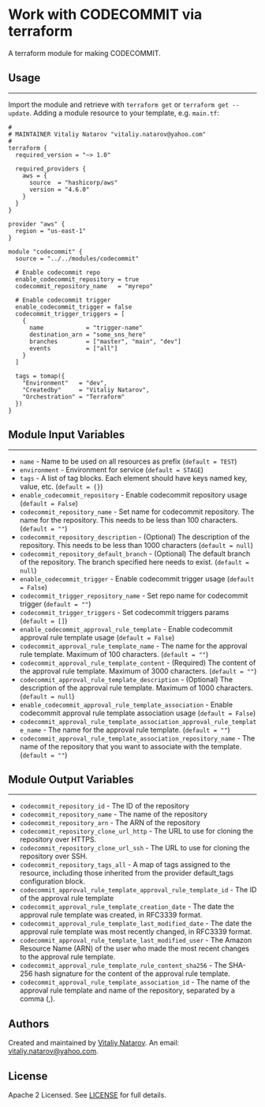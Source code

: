 # Work with CODECOMMIT via terraform

A terraform module for making CODECOMMIT.


## Usage
----------------------
Import the module and retrieve with ```terraform get``` or ```terraform get --update```. Adding a module resource to your template, e.g. `main.tf`:

```
#
# MAINTAINER Vitaliy Natarov "vitaliy.natarov@yahoo.com"
#
terraform {
  required_version = "~> 1.0"

  required_providers {
    aws = {
      source  = "hashicorp/aws"
      version = "4.6.0"
    }
  }
}

provider "aws" {
  region = "us-east-1"
}

module "codecommit" {
  source = "../../modules/codecommit"

  # Enable codecommit repo
  enable_codecommit_repository = true
  codecommit_repository_name   = "myrepo"

  # Enable codecommit trigger
  enable_codecommit_trigger = false
  codecommit_trigger_triggers = [
    {
      name            = "trigger-name"
      destination_arn = "some_sns_here"
      branches        = ["master", "main", "dev"]
      events          = ["all"]
    }
  ]

  tags = tomap({
    "Environment"   = "dev",
    "Createdby"     = "Vitaliy Natarov",
    "Orchestration" = "Terraform"
  })
}
```

## Module Input Variables
----------------------
- `name` - Name to be used on all resources as prefix (`default = TEST`)
- `environment` - Environment for service (`default = STAGE`)
- `tags` - A list of tag blocks. Each element should have keys named key, value, etc. (`default = {}`)
- `enable_codecommit_repository` - Enable codecommit repository usage (`default = False`)
- `codecommit_repository_name` - Set name for codecommit repository. The name for the repository. This needs to be less than 100 characters. (`default = ""`)
- `codecommit_repository_description` - (Optional) The description of the repository. This needs to be less than 1000 characters (`default = null`)
- `codecommit_repository_default_branch` - (Optional) The default branch of the repository. The branch specified here needs to exist. (`default = null`)
- `enable_codecommit_trigger` - Enable codecommit trigger usage (`default = False`)
- `codecommit_trigger_repository_name` - Set repo name for codecommit trigger (`default = ""`)
- `codecommit_trigger_triggers` - Set codecommit triggers params (`default = []`)
- `enable_codecommit_approval_rule_template` - Enable codecommit approval rule template usage (`default = False`)
- `codecommit_approval_rule_template_name` - The name for the approval rule template. Maximum of 100 characters. (`default = ""`)
- `codecommit_approval_rule_template_content` - (Required) The content of the approval rule template. Maximum of 3000 characters. (`default = ""`)
- `codecommit_approval_rule_template_description` - (Optional) The description of the approval rule template. Maximum of 1000 characters. (`default = null`)
- `enable_codecommit_approval_rule_template_association` - Enable codecommit approval rule template association usage (`default = False`)
- `codecommit_approval_rule_template_association_approval_rule_template_name` - The name for the approval rule template. (`default = ""`)
- `codecommit_approval_rule_template_association_repository_name` - The name of the repository that you want to associate with the template. (`default = ""`)

## Module Output Variables
----------------------
- `codecommit_repository_id` - The ID of the repository
- `codecommit_repository_name` - The name of the repository
- `codecommit_repository_arn` - The ARN of the repository
- `codecommit_repository_clone_url_http` - The URL to use for cloning the repository over HTTPS.
- `codecommit_repository_clone_url_ssh` - The URL to use for cloning the repository over SSH.
- `codecommit_repository_tags_all` - A map of tags assigned to the resource, including those inherited from the provider default_tags configuration block.
- `codecommit_approval_rule_template_approval_rule_template_id` - The ID of the approval rule template
- `codecommit_approval_rule_template_creation_date` - The date the approval rule template was created, in RFC3339 format.
- `codecommit_approval_rule_template_last_modified_date` - The date the approval rule template was most recently changed, in RFC3339 format.
- `codecommit_approval_rule_template_last_modified_user` - The Amazon Resource Name (ARN) of the user who made the most recent changes to the approval rule template.
- `codecommit_approval_rule_template_rule_content_sha256` - The SHA-256 hash signature for the content of the approval rule template.
- `codecommit_approval_rule_template_association_id` - The name of the approval rule template and name of the repository, separated by a comma (,).


## Authors

Created and maintained by [Vitaliy Natarov](https://github.com/SebastianUA). An email: [vitaliy.natarov@yahoo.com](vitaliy.natarov@yahoo.com).

## License

Apache 2 Licensed. See [LICENSE](https://github.com/SebastianUA/terraform/blob/master/LICENSE) for full details.
